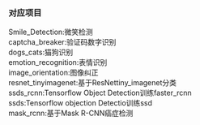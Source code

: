 <h3>对应项目</h3>  
Smile_Detection:微笑检测<br/> 
captcha_breaker:验证码数字识别<br/> 
dogs_cats:猫狗识别<br/>   
emotion_recognition:表情识别<br/>   
image_orientation:图像纠正<br/>   
resnet_tinyimagenet:基于ResNettiny_imagenet分类<br/> 
ssds_rcnn:Tensorflow Object Detection训练faster_rcnn<br>
ssds:Tensorflow objection Detectio训练ssd<br>
mask_rcnn:基于Mask R-CNN癌症检测<br>
